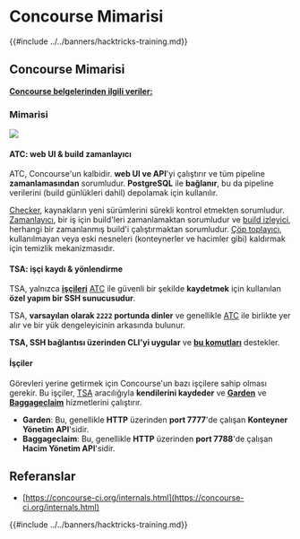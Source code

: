 # Concourse Mimarisi

{{#include ../../banners/hacktricks-training.md}}

## Concourse Mimarisi

[**Concourse belgelerinden ilgili veriler:**](https://concourse-ci.org/internals.html)

### Mimarisi

![](<../../images/image (187).png>)

#### ATC: web UI & build zamanlayıcı

ATC, Concourse'un kalbidir. **web UI ve API**'yi çalıştırır ve tüm pipeline **zamanlamasından** sorumludur. **PostgreSQL** ile **bağlanır**, bu da pipeline verilerini (build günlükleri dahil) depolamak için kullanılır.

[Checker](https://concourse-ci.org/checker.html), kaynakların yeni sürümlerini sürekli kontrol etmekten sorumludur. [Zamanlayıcı](https://concourse-ci.org/scheduler.html), bir iş için build'leri zamanlamaktan sorumludur ve [build izleyici](https://concourse-ci.org/build-tracker.html), herhangi bir zamanlanmış build'i çalıştırmaktan sorumludur. [Çöp toplayıcı](https://concourse-ci.org/garbage-collector.html), kullanılmayan veya eski nesneleri (konteynerler ve hacimler gibi) kaldırmak için temizlik mekanizmasıdır.

#### TSA: işçi kaydı & yönlendirme

TSA, yalnızca [**işçileri**](https://concourse-ci.org/internals.html#architecture-worker) [ATC](https://concourse-ci.org/internals.html#component-atc) ile güvenli bir şekilde **kaydetmek** için kullanılan **özel yapım bir SSH sunucusudur**.

TSA, **varsayılan olarak `2222` portunda dinler** ve genellikle [ATC](https://concourse-ci.org/internals.html#component-atc) ile birlikte yer alır ve bir yük dengeleyicinin arkasında bulunur.

**TSA, SSH bağlantısı üzerinden CLI'yi uygular** ve [**bu komutları**](https://concourse-ci.org/internals.html#component-tsa) destekler.

#### İşçiler

Görevleri yerine getirmek için Concourse'un bazı işçilere sahip olması gerekir. Bu işçiler, [TSA](https://concourse-ci.org/internals.html#component-tsa) aracılığıyla **kendilerini kaydeder** ve [**Garden**](https://github.com/cloudfoundry-incubator/garden) ve [**Baggageclaim**](https://github.com/concourse/baggageclaim) hizmetlerini çalıştırır.

- **Garden**: Bu, genellikle **HTTP** üzerinden **port 7777**'de çalışan **Konteyner Yönetim API**'sidir.
- **Baggageclaim**: Bu, genellikle **HTTP** üzerinden **port 7788**'de çalışan **Hacim Yönetim API**'sidir.

## Referanslar

- [https://concourse-ci.org/internals.html](https://concourse-ci.org/internals.html)

{{#include ../../banners/hacktricks-training.md}}
